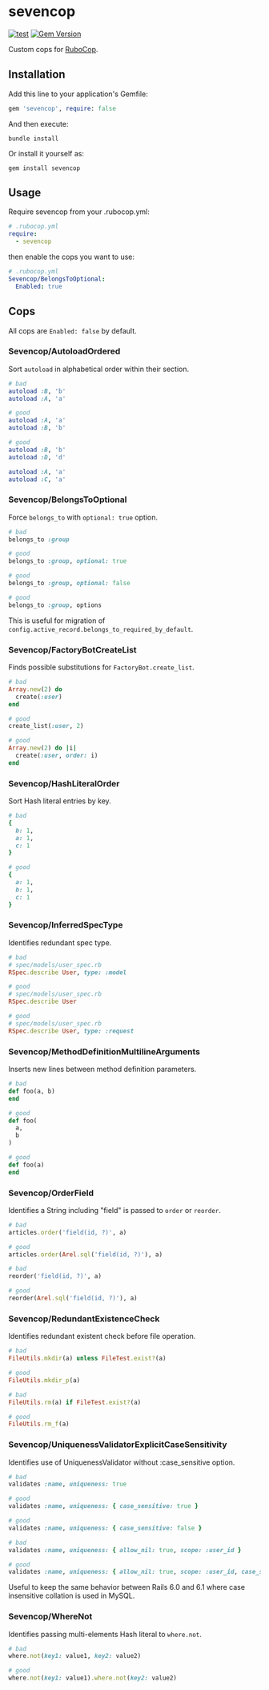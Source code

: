 # sevencop

[![test](https://github.com/r7kamura/sevencop/actions/workflows/test.yml/badge.svg)](https://github.com/r7kamura/sevencop/actions/workflows/test.yml)
[![Gem Version](https://badge.fury.io/rb/sevencop.svg)](https://rubygems.org/gems/sevencop)

Custom cops for [RuboCop](https://github.com/rubocop/rubocop).

## Installation

Add this line to your application's Gemfile:

```ruby
gem 'sevencop', require: false
```

And then execute:

```
bundle install
```

Or install it yourself as:

```
gem install sevencop
```

## Usage

Require sevencop from your .rubocop.yml:

```yaml
# .rubocop.yml
require:
  - sevencop
```

then enable the cops you want to use:

```yaml
# .rubocop.yml
Sevencop/BelongsToOptional:
  Enabled: true
```

## Cops

All cops are `Enabled: false` by default.

### Sevencop/AutoloadOrdered

Sort `autoload` in alphabetical order within their section.

```ruby
# bad
autoload :B, 'b'
autoload :A, 'a'

# good
autoload :A, 'a'
autoload :B, 'b'

# good
autoload :B, 'b'
autoload :D, 'd'

autoload :A, 'a'
autoload :C, 'a'
```

### Sevencop/BelongsToOptional

Force `belongs_to` with `optional: true` option.

```ruby
# bad
belongs_to :group

# good
belongs_to :group, optional: true

# good
belongs_to :group, optional: false

# good
belongs_to :group, options
```

This is useful for migration of `config.active_record.belongs_to_required_by_default`.

### Sevencop/FactoryBotCreateList

Finds possible substitutions for `FactoryBot.create_list`.

```ruby
# bad
Array.new(2) do
  create(:user)
end

# good
create_list(:user, 2)

# good
Array.new(2) do |i|
  create(:user, order: i)
end
```

### Sevencop/HashLiteralOrder

Sort Hash literal entries by key.

```ruby
# bad
{
  b: 1,
  a: 1,
  c: 1
}

# good
{
  a: 1,
  b: 1,
  c: 1
}
```

### Sevencop/InferredSpecType

Identifies redundant spec type.

```ruby
# bad
# spec/models/user_spec.rb
RSpec.describe User, type: :model

# good
# spec/models/user_spec.rb
RSpec.describe User

# good
# spec/models/user_spec.rb
RSpec.describe User, type: :request
```

### Sevencop/MethodDefinitionMultilineArguments

Inserts new lines between method definition parameters.

```ruby
# bad
def foo(a, b)
end

# good
def foo(
  a,
  b
)

# good
def foo(a)
end
```

### Sevencop/OrderField

Identifies a String including "field" is passed to `order` or `reorder`.

```ruby
# bad
articles.order('field(id, ?)', a)

# good
articles.order(Arel.sql('field(id, ?)'), a)

# bad
reorder('field(id, ?)', a)

# good
reorder(Arel.sql('field(id, ?)'), a)
```

### Sevencop/RedundantExistenceCheck

Identifies redundant existent check before file operation.

```ruby
# bad
FileUtils.mkdir(a) unless FileTest.exist?(a)

# good
FileUtils.mkdir_p(a)

# bad
FileUtils.rm(a) if FileTest.exist?(a)

# good
FileUtils.rm_f(a)
```

### Sevencop/UniquenessValidatorExplicitCaseSensitivity

Identifies use of UniquenessValidator without :case_sensitive option.

```ruby
# bad
validates :name, uniqueness: true

# good
validates :name, uniqueness: { case_sensitive: true }

# good
validates :name, uniqueness: { case_sensitive: false }

# bad
validates :name, uniqueness: { allow_nil: true, scope: :user_id }

# good
validates :name, uniqueness: { allow_nil: true, scope: :user_id, case_sensitive: true }
```

Useful to keep the same behavior between Rails 6.0 and 6.1 where case insensitive collation is used in MySQL.

### Sevencop/WhereNot

Identifies passing multi-elements Hash literal to `where.not`.

```ruby
# bad
where.not(key1: value1, key2: value2)

# good
where.not(key1: value1).where.not(key2: value2)
```
